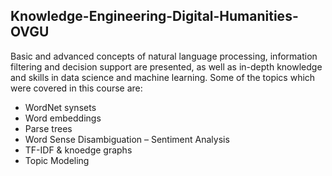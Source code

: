 ## Knowledge-Engineering-Digital-Humanities-OVGU

Basic and advanced concepts of natural language processing, information filtering and decision support are presented, as well as in-depth knowledge and skills in data science and machine learning. Some of the topics which were covered in this course are:
- WordNet synsets
- Word embeddings 
- Parse trees
- Word Sense Disambiguation
– Sentiment Analysis
- TF-IDF & knoedge graphs
- Topic Modeling
